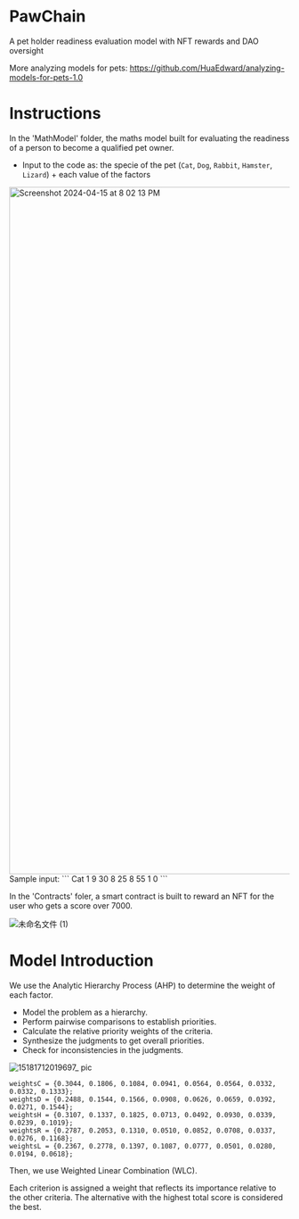 # PawChain
A pet holder readiness evaluation model with NFT rewards and DAO oversight

More analyzing models for pets: https://github.com/HuaEdward/analyzing-models-for-pets-1.0

# Instructions
In the 'MathModel' folder, the maths model built for evaluating the readiness of a person to become a qualified pet owner.
* Input to the code as: the specie of the pet (`Cat`, `Dog`, `Rabbit`, `Hamster`, `Lizard`) + each value of the factors
<img width="1232" alt="Screenshot 2024-04-15 at 8 02 13 PM" src="https://github.com/HuaEdward/PawChain/assets/102205131/2820d570-8ce6-41d6-8aa2-c3f750924ec0">
Sample input:
```
Cat 1 9 30 8 25 8 55 1 0
```


In the 'Contracts' foler, a smart contract is built to reward an NFT for the user who gets a score over 7000.

![未命名文件 (1)](https://github.com/HuaEdward/PawChain/assets/102205131/c042da08-cfea-42ee-b0e8-23348ee02553)

# Model Introduction
We use the Analytic Hierarchy Process (AHP) to determine the weight of each factor. 

- Model the problem as a hierarchy.
- Perform pairwise comparisons to establish priorities.
- Calculate the relative priority weights of the criteria.
- Synthesize the judgments to get overall priorities.
- Check for inconsistencies in the judgments.

![15181712019697_ pic](https://github.com/HuaEdward/PawChain/assets/102205131/ec2a5de7-b965-40b2-9862-13b8f602bfa6)


```
weightsC = {0.3044, 0.1806, 0.1084, 0.0941, 0.0564, 0.0564, 0.0332, 0.0332, 0.1333};
weightsD = {0.2488, 0.1544, 0.1566, 0.0908, 0.0626, 0.0659, 0.0392, 0.0271, 0.1544};
weightsH = {0.3107, 0.1337, 0.1825, 0.0713, 0.0492, 0.0930, 0.0339, 0.0239, 0.1019};
weightsR = {0.2787, 0.2053, 0.1310, 0.0510, 0.0852, 0.0708, 0.0337, 0.0276, 0.1168};
weightsL = {0.2367, 0.2778, 0.1397, 0.1087, 0.0777, 0.0501, 0.0280, 0.0194, 0.0618};
```

Then, we use Weighted Linear Combination (WLC).

Each criterion is assigned a weight that reflects its importance relative to the other criteria. The alternative with the highest total score is considered the best.



